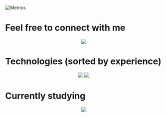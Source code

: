 
![Metrics](https://metrics.lecoq.io/Trejoivan?template=classic&base.community=0&base.repositories=0&repositories=1&achievements=1&languages=1&lines=1&introduction=1&base.indepth=false&base.hireable=false&repositories=100&repositories.batch=100&repositories.forks=false&repositories.affiliations=owner&languages.limit=8&languages.threshold=0%25&languages.other=false&languages.colors=github&languages.sections=most-used&languages.indepth=false&languages.analysis.timeout=15&languages.categories=markup%2C%20programming&languages.recent.categories=markup%2C%20programming&languages.recent.load=300&languages.recent.days=14&achievements.threshold=C&achievements.secrets=true&achievements.display=detailed&achievements.limit=0&lines.skipped=VoidFitnessProject%2C%20My-Algo-Problems-and-solutions%2C%20Strongest-link-social%2C%20Portfolio-SIte&repositories.featured=VoidFitnessProject%2C%20My-Algo-Problems-and-solutions%2C%20Strongest-link-social%2C%20Portfolio-SIte&repositories.pinned=0&introduction.title=true&config.timezone=America%2FLos_Angeles&config.twemoji=true&config.display=large)

# Feel free to connect with me
 <p align="center">
  <a href="https://www.linkedin.com/in/ivan-trejo-dev">
    <img src="https://skillicons.dev/icons?i=linkedin" />
  </a>
</p>
 
 # Technologies (sorted by experience)
 <p align="center">
  <a href="https://skillicons.dev">
    <img src="https://skillicons.dev/icons?i=py,js,react,html,css,bootstrap,tailwind,vscode,github,postgres" />
    <img src="https://skillicons.dev/icons?i=aws,bash,codepen,netlify,heroku,ps,figma,git,mysql,nodejs" />
  </a>
</p>

 <h1>Currently studying</h1>
 <p align="center">
  <a href="https://skillicons.dev">
    <img src="https://skillicons.dev/icons?i=gcp,java,graphql" />
  </a>
</p>
 
